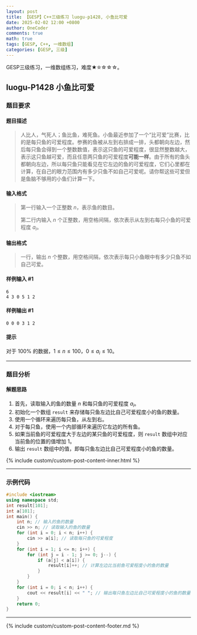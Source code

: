 ```yaml
---
layout: post
title: 【GESP】C++三级练习 luogu-p1428, 小鱼比可爱
date: 2025-02-02 12:00 +0800
author: OneCoder
comments: true
math: true
tags: [GESP, C++, 一维数组]
categories: [GESP, 三级]
---
```

GESP三级练习，一维数组练习，难度★✮☆☆☆。

<!--more-->

## luogu-P1428 小鱼比可爱

### 题目要求

#### 题目描述

>人比人，气死人；鱼比鱼，难死鱼。小鱼最近参加了一个“比可爱”比赛，比的是每只鱼的可爱程度。参赛的鱼被从左到右排成一排，头都朝向左边，然后每只鱼会得到一个整数数值，表示这只鱼的可爱程度，很显然整数越大，表示这只鱼越可爱，而且任意两只鱼的可爱程度**可能一样**。由于所有的鱼头都朝向左边，所以每只鱼只能看见在它左边的鱼的可爱程度，它们心里都在计算，在自己的眼力范围内有多少只鱼不如自己可爱呢。请你帮这些可爱但是鱼脑不够用的小鱼们计算一下。

#### 输入格式

>第一行输入一个正整数 $n$，表示鱼的数目。
>
>第二行内输入 $n$ 个正整数，用空格间隔，依次表示从左到右每只小鱼的可爱程度 $a_i$。

#### 输出格式

>一行，输出 $n$ 个整数，用空格间隔，依次表示每只小鱼眼中有多少只鱼不如自己可爱。

#### 样例输入 #1

```console
6
4 3 0 5 1 2
```

#### 样例输出 #1

```console
0 0 0 3 1 2
```

#### 提示

对于 $100\%$ 的数据，$1 \leq n\leq 100$，$0 \leq a_i \leq 10$。

---

### 题目分析

#### 解题思路

1. 首先，读取输入的鱼的数量 $n$ 和每只鱼的可爱程度 $a_i$。
2. 初始化一个数组 `result` 来存储每只鱼左边比自己可爱程度小的鱼的数量。
3. 使用一个循环来遍历每只鱼，从左到右。
4. 对于每只鱼，使用一个内部循环来遍历它左边的所有鱼。
5. 如果当前鱼的可爱程度大于左边的某只鱼的可爱程度，则 `result` 数组中对应当前鱼的位置的值增加 1。
6. 输出 `result` 数组中的值，即每只鱼左边比自己可爱程度小的鱼的数量。

{% include custom/custom-post-content-inner.html %}

---

### 示例代码

```cpp
#include <iostream>
using namespace std;
int result[101];
int a[101];
int main() {
    int n; // 输入的鱼的数量
    cin >> n; // 读取输入的鱼的数量
    for (int i = 0; i < n; i++) {
        cin >> a[i]; // 读取每只鱼的可爱程度
    }
    for (int i = 1; i <= n; i++) {
        for (int j = i - 1; j >= 0; j--) {
            if (a[j] < a[i]) {
                result[i]++; // 计算左边比当前鱼可爱程度小的鱼的数量
            }
        }
    }
    for (int i = 0; i < n; i++) {
        cout << result[i] << " "; // 输出每只鱼左边比自己可爱程度小的鱼的数量
    }
    return 0;
}
```

---

{% include custom/custom-post-content-footer.md %}
